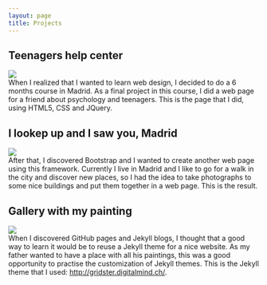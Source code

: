 ```yaml
---
layout: page
title: Projects
---
```


<h2>Teenagers help center</h2>
<div class="project-preview">
  <a href="http://www.centro-ayuda-adolescentes.es" alt="Teenagers help center">
    <img src="{{ site.baseurl }}/images/teenagers-help-center.png" />
  </a>
  <div class="explanation">
    When I realized that I wanted to learn web design, I decided to do a 6 months course in Madrid. As a final project in this course, I did a web page for a friend about psychology and teenagers. This is the page that I did, using HTML5, CSS and JQuery.
  </div>
</div>

<h2>I lookep up and I saw you, Madrid</h2>
<div class="project-preview">
  <a href="http://cristinafsanz.github.io/alcelavistaytevimadrid" alt="I lookep up and I saw you, Madrid">
    <img src="{{ site.baseurl }}/images/look-up-and-show-you-madrid.png" />
  </a>
  <div class="explanation">
    After that, I discovered Bootstrap and I wanted to create another web page using this framework. Currently I live in Madrid and I like to go for a walk in the city and discover new places, so I had the idea to take photographs to some nice buildings and put them together in a web page. This is the result.
  </div>
</div>

<h2>Gallery with my painting</h2>
<div class="project-preview">
  <a href="http://cristinafsanz.github.io/paintings" alt="Gallery with my paintings">
    <img src="{{ site.baseurl }}/images/paintings.png" />
  </a>
  <div class="explanation">
    When I discovered GitHub pages and Jekyll blogs, I thought that a good way to learn it would be to reuse a Jekyll theme for a nice website. As my father wanted to have a place with all his paintings, this was a good opportunity to practise the customization of Jekyll themes. This is the Jekyll theme that I used:
<a href="http://gridster.digitalmind.ch/" target="_blank">http://gridster.digitalmind.ch/</a>.
  </div>
</div>
